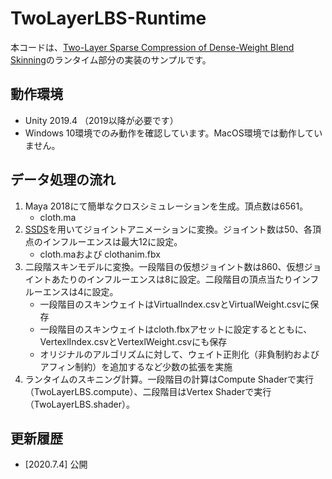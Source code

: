 # TwoLayerLBS-Runtime
本コードは、[Two-Layer Sparse Compression of Dense-Weight Blend Skinning](http://graphics.cs.uh.edu/ble/papers/2013s-dwc/ "TwoLayerLBS paper")のランタイム部分の実装のサンプルです。

## 動作環境
- Unity 2019.4 （2019以降が必要です）
- Windows 10環境でのみ動作を確認しています。MacOS環境では動作していません。

## データ処理の流れ
1. Maya 2018にて簡単なクロスシミュレーションを生成。頂点数は6561。
    - cloth.ma
2. [SSDS](https://github.com/TomohikoMukai/ssds "SSDS")を用いてジョイントアニメーションに変換。ジョイント数は50、各頂点のインフルーエンスは最大12に設定。
    - cloth.maおよび clothanim.fbx
3. 二段階スキンモデルに変換。一段階目の仮想ジョイント数は860、仮想ジョイントあたりのインフルーエンスは8に設定。二段階目の頂点当たりインフルーエンスは4に設定。
    - 一段階目のスキンウェイトはVirtualIndex.csvとVirtualWeight.csvに保存
    - 一段階目のスキンウェイトはcloth.fbxアセットに設定するとともに、VertexlIndex.csvとVertexlWeight.csvにも保存
    - オリジナルのアルゴリズムに対して、ウェイト正則化（非負制約およびアフィン制約）を追加するなど少数の拡張を実施
4. ランタイムのスキニング計算。一段階目の計算はCompute Shaderで実行（TwoLayerLBS.compute）、二段階目はVertex Shaderで実行（TwoLayerLBS.shader）。

## 更新履歴
- [2020.7.4] 公開